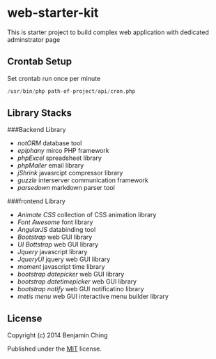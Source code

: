 web-starter-kit
===============

This is starter project to build complex web application with dedicated adminstrator page

Crontab Setup
-------------

Set crontab run once per minute

```scala
/usr/bin/php path-of-project/api/cron.php
```

Library Stacks
--------------

###Backend Library
- *notORM* database tool
- *epiphany* mirco PHP framework
- *phpExcel* spreadsheet library
- *phpMailer* email library
- *jShrink* javasrcipt compressor library
- *guzzle* interserver communication framework
- *parsedown* markdown parser tool

###frontend Library
- *Animate CSS* collection of CSS animation library
- *Font Awesome* font library
- *AngularJS* databinding tool
- *Bootstrap* web GUI library
- *UI Bottstrap* web GUI library
- *Jquery* javascript library
- *JqueryUI* jquery web GUI library
- *moment* javascript time library
- *bootstrap datepicker* web GUI library
- *bootstrap datetimepicker* web GUI library
- *bootstrap notify* web GUI notificatino library
- *metis menu* web GUI interactive menu builder library

License
-------

Copyright (c) 2014 Benjamin Ching

Published under the [MIT](http://opensource.org/licenses/MIT) license.